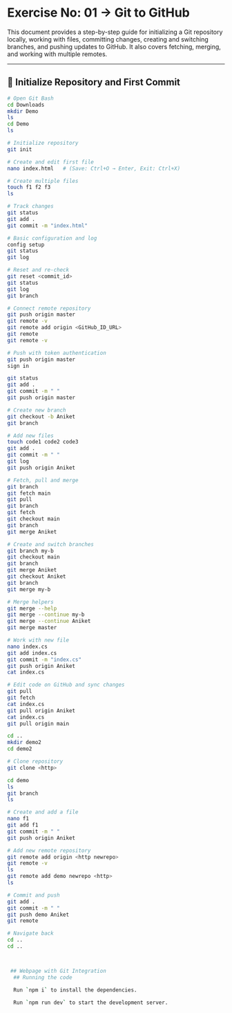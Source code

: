 # Exercise No: 01 → Git to GitHub  

This document provides a step-by-step guide for initializing a Git repository locally, working with files, committing changes, creating and switching branches, and pushing updates to GitHub. It also covers fetching, merging, and working with multiple remotes.

---

## 📌  Initialize Repository and First Commit

```bash
# Open Git Bash
cd Downloads
mkdir Demo
ls
cd Demo
ls

# Initialize repository
git init

# Create and edit first file
nano index.html   # (Save: Ctrl+O → Enter, Exit: Ctrl+X)

# Create multiple files
touch f1 f2 f3
ls

# Track changes
git status
git add .
git commit -m "index.html"

# Basic configuration and log
config setup
git status
git log

# Reset and re-check
git reset <commit_id>
git status
git log
git branch

# Connect remote repository
git push origin master
git remote -v
git remote add origin <GitHub_ID_URL>
git remote
git remote -v

# Push with token authentication
git push origin master
sign in

git status
git add .
git commit -m " "
git push origin master

# Create new branch
git checkout -b Aniket
git branch

# Add new files
touch code1 code2 code3
git add .
git commit -m " "
git log
git push origin Aniket

# Fetch, pull and merge
git branch
git fetch main
git pull
git branch
git fetch
git checkout main
git branch
git merge Aniket

# Create and switch branches
git branch my-b
git checkout main
git branch
git merge Aniket
git checkout Aniket
git branch
git merge my-b

# Merge helpers
git merge --help
git merge --continue my-b
git merge --continue Aniket
git merge master

# Work with new file
nano index.cs
git add index.cs
git commit -m "index.cs"
git push origin Aniket
cat index.cs

# Edit code on GitHub and sync changes
git pull
git fetch
cat index.cs
git pull origin Aniket
cat index.cs
git pull origin main

cd ..
mkdir demo2
cd demo2

# Clone repository
git clone <http>

cd demo
ls
git branch
ls

# Create and add a file
nano f1
git add f1
git commit -m " "
git push origin Aniket

# Add new remote repository
git remote add origin <http newrepo>
git remote -v
ls
git remote add demo newrepo <http>
ls

# Commit and push
git add .
git commit -m " "
git push demo Aniket
git remote

# Navigate back
cd ..
cd ..



 ## Webpage with Git Integration
  ## Running the code

  Run `npm i` to install the dependencies.

  Run `npm run dev` to start the development server.
  
